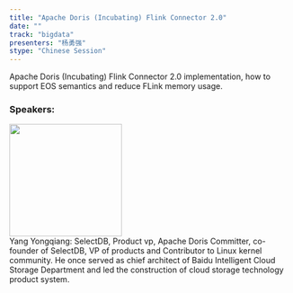 ```yaml
---
title: "Apache Doris (Incubating) Flink Connector 2.0"
date: "" 
track: "bigdata"
presenters: "杨勇强"
stype: "Chinese Session"
---
```

Apache Doris (Incubating) Flink Connector 2.0 implementation, how to support EOS semantics and reduce FLink memory usage.
 ### Speakers: 
 <img src="images/speaker/1218.png" width="200" /><br>Yang Yongqiang: SelectDB, Product vp, Apache Doris Committer, co-founder of SelectDB, VP of products and Contributor to Linux kernel community. He once served as chief architect of Baidu Intelligent Cloud Storage Department and led the construction of cloud storage technology product system.
 